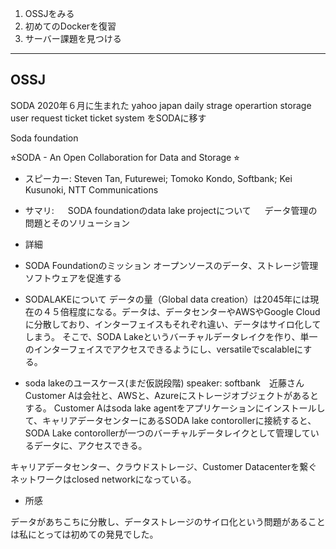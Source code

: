 1. OSSJをみる
2. 初めてのDockerを復習
3. サーバー課題を見つける
---------------------------------------

## OSSJ
SODA 2020年６月に生まれた
yahoo japan
daily strage operartion
storage user request ticket
ticket system をSODAに移す


Soda foundation

⭐︎SODA - An Open Collaboration for Data and Storage ⭐︎
+ スピーカー: Steven Tan, Futurewei; Tomoko Kondo, Softbank; Kei Kusunoki, NTT Communications

+ サマリ:
　 SODA foundationのdata lake projectについて
　 データ管理の問題とそのソリューション

+ 詳細

 - SODA Foundationのミッション
   オープンソースのデータ、ストレージ管理ソフトウェアを促進する

 - SODALAKEについて
データの量（Global data creation）は2045年には現在の４５倍程度になる。データは、データセンターやAWSやGoogle Cloudに分散しており、インターフェイスもそれぞれ違い、データはサイロ化してしまう。
そこで、SODA Lakeというバーチャルデータレイクを作り、単一のインターフェイスでアクセスできるようにし、versatileでscalableにする。


- soda lakeのユースケース(まだ仮説段階)
speaker: softbank　近藤さん
Customer Aは会社と、AWSと、Azureにストレージオブジェクトがあるとする。
Customer Aはsoda lake agentをアプリケーションにインストールして、キャリアデータセンターにあるSODA lake contorollerに接続すると、SODA Lake contorollerが一つのバーチャルデータレイクとして管理しているデータに、アクセスできる。

キャリアデータセンター、クラウドストレージ、Customer Datacenterを繋ぐネットワークはclosed networkになっている。

- 所感

データがあちこちに分散し、データストレージのサイロ化という問題があることは私にとっては初めての発見でした。
